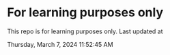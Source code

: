 # For learning purposes only
This repo is for learning purposes only.
Last updated at

Thursday, March 7, 2024 11:52:45 AM


